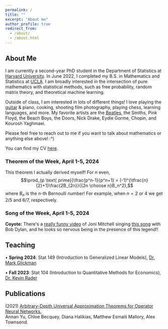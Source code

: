 ```yaml
---
permalink: /
title: ""
excerpt: "About me"
author_profile: true
redirect_from: 
  - /about/
  - /about.html
---
```

## About Me

I am currently a second-year PhD student in the Department of Statistics at [Harvard University](https://statistics.fas.harvard.edu/). In June 2022, I completed my B.S. in Mathematics and Statistics at [UCLA](https://ww3.math.ucla.edu/). I am broadly interested in the intersection of pure mathematics with statistical methods, such as free probability, random matrix theory, and theoretical machine learning.

Outside of class, I am interested in lots of different things! I love playing the [guitar](https://mattesmaili.github.io/files/guitar.png) & piano, cooking, shooting film photography, playing chess, learning languages, and more. My favorite artists are the [Beatles](https://open.spotify.com/playlist/07ZKf7841juhmGlI6LMfBd?si=4511ac89f1d14618), the Smiths, Pink Floyd, the Beach Boys, the Doors, Nick Drake, Eydie Gorme, Chopin, and Kourosh Yaghmaei.

Please feel free to reach out to me if you want to talk about mathematics or anything else above! :^)

You can find my CV [here](https://mattesmaili.github.io/files/new_resume.pdf).

### Theorem of the Week, April 1-5, 2024

This theorem I actually derived myself! For $n$ even, $$\prod_{p \text{ prime}}\frac{p^n-1}{p^n+1} = (-1)^{\tfrac{n}{2}+1}\frac{2B_{2n}}{{2n \choose n}B_n^2},$$ where $B_n$ is the $n$-th Bernoulli number! For example, when $n = 2$ or $4$ we get $2/5$ and $6/7$, respectively.

### Song of the Week, April 1-5, 2024

**Coyote:** There's a [really funny video](https://www.youtube.com/watch?v=zeaO5UZ5OcI) of Joni Mitchell singing [this song](https://open.spotify.com/track/5fdjxHzBILxMXRrbbOVupJ?si=ca70d03941e14b1b) with Bob Dylan, and he looks so nervous being in the presence of this legend!!


## Teaching
• **Spring 2024**: Stat 149 (Introduction to Generalized Linear Models), [Dr. Mark Glickman](http://www.glicko.net/)

• **Fall 2023**: Stat 104 (Introduction to Quantitative Methods for Economics), [Dr. Kevin Rader](https://statistics.fas.harvard.edu/people/kevin-rader)

## Publications

(2021) [Arbitrary-Depth Universal Approximation Theorems for Operator Neural Networks.](https://arxiv.org/abs/2109.11354)  
Annan Yu, Chloe Becquey, Diana Halikias, Matthew Esmaili Mallory, Alex Townsend.

